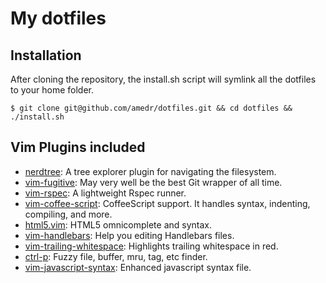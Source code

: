 # My dotfiles

## Installation

After cloning the repository, the install.sh script will symlink all the
dotfiles to your home folder.

    $ git clone git@github.com/amedr/dotfiles.git && cd dotfiles && ./install.sh

## Vim Plugins included

* [nerdtree](http://github.com/scrooloose/nerdtree): A tree explorer plugin for navigating the filesystem.
* [vim-fugitive](http://github.com/tpope/vim-fugitive): May very well be the best Git wrapper of all time.
* [vim-rspec](http://github.com/thoughtbot/vim-rspec): A lightweight Rspec runner.
* [vim-coffee-script](http://github.com/kchmck/vim-coffee-script): CoffeeScript support. It handles syntax, indenting, compiling, and more.
* [html5.vim](http://github.com/othree/html5.vim): HTML5 omnicomplete and syntax.
* [vim-handlebars](http://github.com/nono/vim-handlebars): Help you editing Handlebars files.
* [vim-trailing-whitespace](https://github.com/bronson/vim-trailing-whitespace): Highlights trailing whitespace in red.
* [ctrl-p](https://github.com/kien/ctrlp.vim): Fuzzy file, buffer, mru, tag, etc finder.
* [vim-javascript-syntax](https://github.com/jelera/vim-javascript-syntax): Enhanced javascript syntax file.
